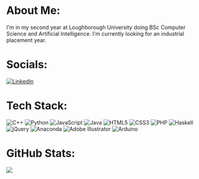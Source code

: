 # About Me:
I'm in my second year at Loughborough University doing BSc Computer Science and Artificial Intelligence. I'm currently looking for an industrial placement year.


# Socials:
[![LinkedIn](https://img.shields.io/badge/LinkedIn-%23355E3B.svg?style=for-the-badge&logo=linkedin&logoColor=white)](https://linkedin.com/in/@tiahittan) 

# Tech Stack:
![C++](https://img.shields.io/badge/c++-%23013220.svg?style=for-the-badge&logo=c%2B%2B&logoColor=white) 
![Python](https://img.shields.io/badge/python-%238A9A5B.svg?style=for-the-badge&logo=python&logoColor=ffdd54) 
![JavaScript](https://img.shields.io/badge/javascript-%23355E3B.svg?style=for-the-badge&logo=javascript&logoColor=%23F7DF1E) 
![Java](https://img.shields.io/badge/java-%23BCB88A.svg?style=for-the-badge&logo=openjdk&logoColor=white) 
![HTML5](https://img.shields.io/badge/html5-%23013220.svg?style=for-the-badge&logo=html5&logoColor=white) 
![CSS3](https://img.shields.io/badge/css3-%238A9A5B.svg?style=for-the-badge&logo=css3&logoColor=white) 
![PHP](https://img.shields.io/badge/php-%23355E3B.svg?style=for-the-badge&logo=php&logoColor=white) 
![Haskell](https://img.shields.io/badge/Haskell-%23BCB88A.svg?style=for-the-badge&logo=haskell&logoColor=white) 
![jQuery](https://img.shields.io/badge/jquery-%23013220.svg?style=for-the-badge&logo=jquery&logoColor=white) 
![Anaconda](https://img.shields.io/badge/Anaconda-%238A9A5B.svg?style=for-the-badge&logo=anaconda&logoColor=white) 
![Adobe Illustrator](https://img.shields.io/badge/adobe%20illustrator-%23355E3B.svg?style=for-the-badge&logo=adobe%20illustrator&logoColor=white) 
![Arduino](https://img.shields.io/badge/-Arduino-%23BCB88A.svg?style=for-the-badge&logo=Arduino&logoColor=white)
# GitHub Stats:
![](https://nirzak-streak-stats.vercel.app/?user=tiahittan&theme=dark&hide_border=false&ring=00ff00&fire=00ff00&currStreakLabel=FFFFFF)<br/>
